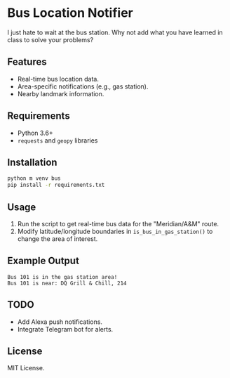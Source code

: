 # Bus Location Notifier
I just hate to wait at the bus station. Why not add what you have learned in class to solve your problems?

## Features
- Real-time bus location data.
- Area-specific notifications (e.g., gas station).
- Nearby landmark information.

## Requirements
- Python 3.6+
- `requests` and `geopy` libraries

## Installation
```sh
python m venv bus
pip install -r requirements.txt
```

## Usage
1. Run the script to get real-time bus data for the "Meridian/A&M" route.
2. Modify latitude/longitude boundaries in `is_bus_in_gas_station()` to change the area of interest.

## Example Output
```
Bus 101 is in the gas station area!
Bus 101 is near: DQ Grill & Chill, 214
```

## TODO
- Add Alexa push notifications.
- Integrate Telegram bot for alerts.

## License
MIT License.
